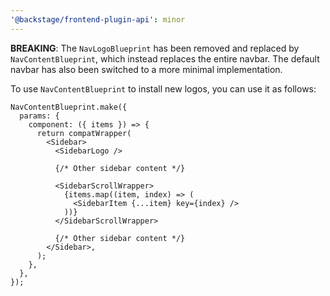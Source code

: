 ```yaml
---
'@backstage/frontend-plugin-api': minor
---
```


**BREAKING**: The `NavLogoBlueprint` has been removed and replaced by `NavContentBlueprint`, which instead replaces the entire navbar. The default navbar has also been switched to a more minimal implementation.

To use `NavContentBlueprint` to install new logos, you can use it as follows:

```tsx
NavContentBlueprint.make({
  params: {
    component: ({ items }) => {
      return compatWrapper(
        <Sidebar>
          <SidebarLogo />

          {/* Other sidebar content */}

          <SidebarScrollWrapper>
            {items.map((item, index) => (
              <SidebarItem {...item} key={index} />
            ))}
          </SidebarScrollWrapper>

          {/* Other sidebar content */}
        </Sidebar>,
      );
    },
  },
});
```
